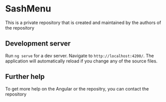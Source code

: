 # SashMenu

This is a private repository that is created and maintained by the authors of the repository

## Development server

Run `ng serve` for a dev server. Navigate to `http://localhost:4200/`. The application will automatically reload if you change any of the source files.

## Further help

To get more help on the Angular or the repositry, you can contact the repository
